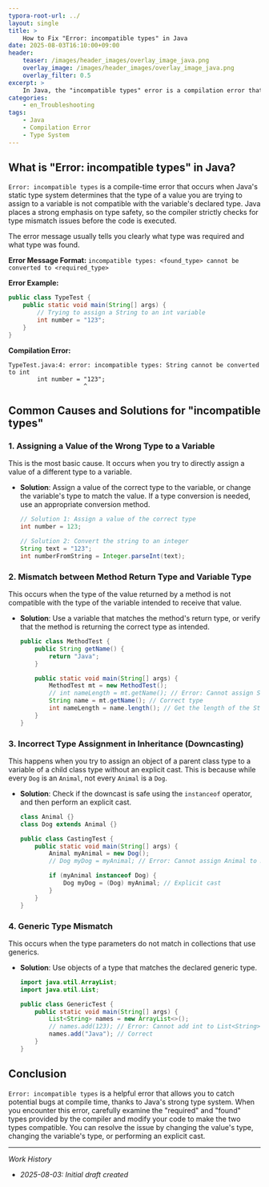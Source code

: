 ```yaml
---
typora-root-url: ../
layout: single
title: >
    How to Fix "Error: incompatible types" in Java
date: 2025-08-03T16:10:00+09:00
header:
    teaser: /images/header_images/overlay_image_java.png
    overlay_image: /images/header_images/overlay_image_java.png
    overlay_filter: 0.5
excerpt: >
    In Java, the "incompatible types" error is a compilation error that occurs when you try to assign a value of an incompatible type to a variable or pass it to a method. This article explains its causes and solutions.
categories:
    - en_Troubleshooting
tags:
    - Java
    - Compilation Error
    - Type System
---
```


## What is "Error: incompatible types" in Java?

`Error: incompatible types` is a compile-time error that occurs when Java's static type system determines that the type of a value you are trying to assign to a variable is not compatible with the variable's declared type. Java places a strong emphasis on type safety, so the compiler strictly checks for type mismatch issues before the code is executed.

The error message usually tells you clearly what type was required and what type was found.

**Error Message Format:**
`incompatible types: <found_type> cannot be converted to <required_type>`

**Error Example:**
```java
public class TypeTest {
    public static void main(String[] args) {
        // Trying to assign a String to an int variable
        int number = "123"; 
    }
}
```

**Compilation Error:**
```
TypeTest.java:4: error: incompatible types: String cannot be converted to int
        int number = "123";
                     ^
```

## Common Causes and Solutions for "incompatible types"

### 1. Assigning a Value of the Wrong Type to a Variable

This is the most basic cause. It occurs when you try to directly assign a value of a different type to a variable.

-   **Solution**: Assign a value of the correct type to the variable, or change the variable's type to match the value. If a type conversion is needed, use an appropriate conversion method.
    ```java
    // Solution 1: Assign a value of the correct type
    int number = 123;

    // Solution 2: Convert the string to an integer
    String text = "123";
    int numberFromString = Integer.parseInt(text);
    ```

### 2. Mismatch between Method Return Type and Variable Type

This occurs when the type of the value returned by a method is not compatible with the type of the variable intended to receive that value.

-   **Solution**: Use a variable that matches the method's return type, or verify that the method is returning the correct type as intended.
    ```java
    public class MethodTest {
        public String getName() {
            return "Java";
        }

        public static void main(String[] args) {
            MethodTest mt = new MethodTest();
            // int nameLength = mt.getName(); // Error: Cannot assign String to int
            String name = mt.getName(); // Correct type
            int nameLength = name.length(); // Get the length of the String
        }
    }
    ```

### 3. Incorrect Type Assignment in Inheritance (Downcasting)

This happens when you try to assign an object of a parent class type to a variable of a child class type without an explicit cast. This is because while every `Dog` is an `Animal`, not every `Animal` is a `Dog`.

-   **Solution**: Check if the downcast is safe using the `instanceof` operator, and then perform an explicit cast.
    ```java
    class Animal {}
    class Dog extends Animal {}

    public class CastingTest {
        public static void main(String[] args) {
            Animal myAnimal = new Dog();
            // Dog myDog = myAnimal; // Error: Cannot assign Animal to Dog

            if (myAnimal instanceof Dog) {
                Dog myDog = (Dog) myAnimal; // Explicit cast
            }
        }
    }
    ```

### 4. Generic Type Mismatch

This occurs when the type parameters do not match in collections that use generics.

-   **Solution**: Use objects of a type that matches the declared generic type.
    ```java
    import java.util.ArrayList;
    import java.util.List;

    public class GenericTest {
        public static void main(String[] args) {
            List<String> names = new ArrayList<>();
            // names.add(123); // Error: Cannot add int to List<String>
            names.add("Java"); // Correct
        }
    }
    ```

## Conclusion

`Error: incompatible types` is a helpful error that allows you to catch potential bugs at compile time, thanks to Java's strong type system. When you encounter this error, carefully examine the "required" and "found" types provided by the compiler and modify your code to make the two types compatible. You can resolve the issue by changing the value's type, changing the variable's type, or performing an explicit cast.

---
*Work History*
- *2025-08-03: Initial draft created*
